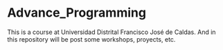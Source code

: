 # Advance_Programming
This is a course at Universidad Distrital Francisco José de Caldas. And in this repository will be post some workshops, proyects, etc.


